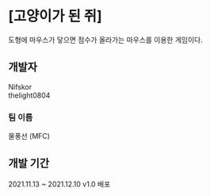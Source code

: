 # [고양이가 된 쥐]
도형에 마우스가 닿으면 점수가 올라가는 마우스를 이용한 게임이다.    

## 개발자    
Nifskor    
thelight0804

### 팀 이름
물풍선 (MFC)

## 개발 기간
2021.11.13 ~ 2021.12.10  v1.0 배포
